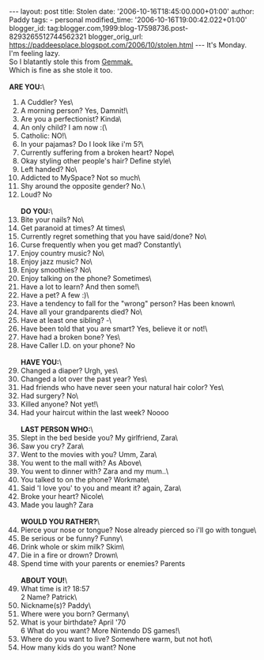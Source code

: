 \-\-- layout: post title: Stolen date: \'2006-10-16T18:45:00.000+01:00\'
author: Paddy tags: - personal modified\_time:
\'2006-10-16T19:00:42.022+01:00\' blogger\_id:
tag:blogger.com,1999:blog-17598736.post-8293265512744562321
blogger\_orig\_url:
https://paddeesplace.blogspot.com/2006/10/stolen.html \-\-- It\'s
Monday.\
I\'m feeling lazy.\
So I blatantly stole this from
[Gemmak.](https://www.jmw500.blogspot.com/)\
Which is fine as she stole it too.\
\
**ARE YOU:**\
1. A Cuddler? Yes\
2. A morning person? Yes, Damnit!\
3. Are you a perfectionist? Kinda\
4. An only child? I am now :(\
5. Catholic: NO!\
6. In your pajamas? Do I look like i\'m 5?\
7. Currently suffering from a broken heart? Nope\
8. Okay styling other people\'s hair? Define style\
9. Left handed? No\
10. Addicted to MySpace? Not so much\
11. Shy around the opposite gender? No.\
12. Loud? No\
\
**DO YOU:**\
12. Bite your nails? No\
13. Get paranoid at times? At times\
14. Currently regret something that you have said/done? No\
15. Curse frequently when you get mad? Constantly\
16. Enjoy country music? No\
17. Enjoy jazz music? No\
18. Enjoy smoothies? No\
19. Enjoy talking on the phone? Sometimes\
20. Have a lot to learn? And then some!\
21. Have a pet? A few :)\
22. Have a tendency to fall for the \"wrong\" person? Has been known\
23. Have all your grandparents died? No\
24. Have at least one sibling? -\
25. Have been told that you are smart? Yes, believe it or not!\
26. Have had a broken bone? Yes\
27. Have Caller I.D. on your phone? No\
\
**HAVE YOU:**\
28. Changed a diaper? Urgh, yes\
29. Changed a lot over the past year? Yes\
30. Had friends who have never seen your natural hair color? Yes\
31. Had surgery? No\
32. Killed anyone? Not yet!\
33. Had your haircut within the last week? Noooo\
\
**LAST PERSON WHO:**\
1. Slept in the bed beside you? My girlfriend, Zara\
2. Saw you cry? Zara\
3. Went to the movies with you? Umm, Zara\
4. You went to the mall with? As Above\
5. You went to dinner with? Zara and my mum..\
6. You talked to on the phone? Workmate\
7. Said \'I love you\' to you and meant it? again, Zara\
8. Broke your heart? Nicole\
9. Made you laugh? Zara\
\
**WOULD YOU RATHER?**\
1. Pierce your nose or tongue? Nose already pierced so i\'ll go with
tongue\
2. Be serious or be funny? Funny\
3. Drink whole or skim milk? Skim\
4. Die in a fire or drown? Drown\
5. Spend time with your parents or enemies? Parents\
\
**ABOUT YOU!**\
1. What time is it? 18:57\
2 Name? Patrick\
3. Nickname(s)? Paddy\
4. Where were you born? Germany\
5. What is your birthdate? April \'70\
6 What do you want? More Nintendo DS games!\
7. Where do you want to live? Somewhere warm, but not hot\
8. How many kids do you want? None
